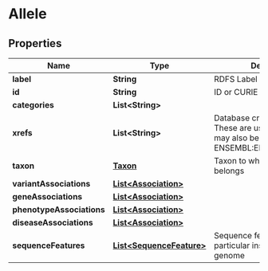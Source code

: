 
# Allele

## Properties
Name | Type | Description | Notes
------------ | ------------- | ------------- | -------------
**label** | **String** | RDFS Label |  [optional]
**id** | **String** | ID or CURIE e.g. MGI:1201606 |  [optional]
**categories** | **List&lt;String&gt;** |  |  [optional]
**xrefs** | **List&lt;String&gt;** | Database cross-references. These are usually CURIEs, but may also be URLs. E.g. ENSEMBL:ENSG00000099940  |  [optional]
**taxon** | [**Taxon**](Taxon.md) | Taxon to which the object belongs |  [optional]
**variantAssociations** | [**List&lt;Association&gt;**](Association.md) |  |  [optional]
**geneAssociations** | [**List&lt;Association&gt;**](Association.md) |  |  [optional]
**phenotypeAssociations** | [**List&lt;Association&gt;**](Association.md) |  |  [optional]
**diseaseAssociations** | [**List&lt;Association&gt;**](Association.md) |  |  [optional]
**sequenceFeatures** | [**List&lt;SequenceFeature&gt;**](SequenceFeature.md) | Sequence feature representing particular instance on a genome |  [optional]




